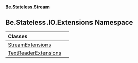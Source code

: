 #### [Be.Stateless.Stream](README.md 'README')

## Be.Stateless.IO.Extensions Namespace

| Classes | |
| :--- | :--- |
| [StreamExtensions](StreamExtensions.md 'Be.Stateless.IO.Extensions.StreamExtensions') | |
| [TextReaderExtensions](TextReaderExtensions.md 'Be.Stateless.IO.Extensions.TextReaderExtensions') | |
